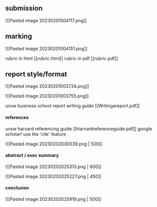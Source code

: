 
## submission

![[Pasted image 20230201004117.png]]

## marking

![[Pasted image 20230201004151.png]]

rubric in html [[rubric.html]]
rubric in pdf [[rubric.pdf]]

## report style/format

![[Pasted image 20230201003734.png]]

![[Pasted image 20230201003755.png]]

unsw business school report writing guide [[Writingareport.pdf]]

#### references
unsw harvard referencing guide [[Harvardreferenceguide.pdf]]
google scholar! use the 'cite' feature

![[Pasted image 20230202030039.png | 500]]

#### abstract / exec summary

![[Pasted image 20230202025313.png | 600]]

![[Pasted image 20230202025227.png | 450]]




#### conclusion
![[Pasted image 20230202025919.png | 500]]

